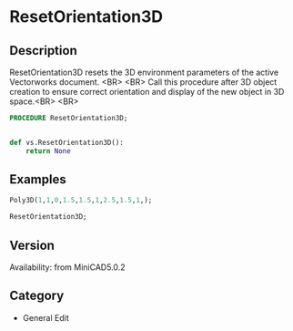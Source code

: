 # ResetOrientation3D

## Description
ResetOrientation3D resets the 3D environment parameters of the active Vectorworks document. &lt;BR&gt;
&lt;BR&gt;
Call this procedure after 3D object creation to ensure correct orientation and display of the new object in 3D space.&lt;BR&gt;
&lt;BR&gt;


```pascal
PROCEDURE ResetOrientation3D;
```

```python

def vs.ResetOrientation3D():
    return None
```

## Examples
```pascal
Poly3D(1,1,0,1.5,1.5,1,2.5,1.5,1,);

ResetOrientation3D;


```

## Version
Availability: from MiniCAD5.0.2
## Category
* General Edit

